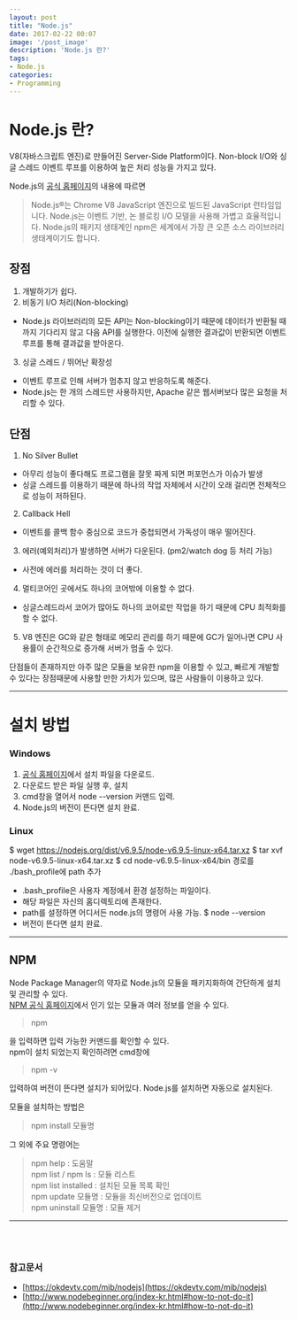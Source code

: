 ```yaml
---
layout: post
title: "Node.js"
date: 2017-02-22 00:07
image: '/post_image'
description: 'Node.js 란?'
tags:
- Node.js
categories:
- Programming
---
```


# Node.js 란?
V8(자바스크립트 엔진)로 만들어진 Server-Side Platform이다.
Non-block I/O와 싱글 스레드 이벤트 루프를 이용하여 높은 처리 성능을 가지고 있다.

Node.js의 [공식 홈페이지](https://nodejs.org/ko/)의 내용에 따르면
> Node.js®는 Chrome V8 JavaScript 엔진으로 빌드된 JavaScript 런타임입니다. Node.js는 이벤트 기반, 논 블로킹 I/O 모델을 사용해 가볍고 효율적입니다. Node.js의 패키지 생태계인 npm은 세계에서 가장 큰 오픈 소스 라이브러리 생태계이기도 합니다.

## 장점
1. 개발하기가 쉽다.
2. 비동기 I/O 처리(Non-blocking)
 - Node.js 라이브러리의 모든 API는 Non-blocking이기 때문에 데이터가 반환될 때까지 기다리지 않고 다음 API를 실행한다. 이전에 실행한 결과값이 반환되면 이벤트 루프를 통해 결과값을 받아온다.
3. 싱글 스레드 / 뛰어난 확장성
 - 이벤트 루프로 인해 서버가 멈추지 않고 반응하도록 해준다.
 - Node.js는 한 개의 스레드만 사용하지만, Apache 같은 웹서버보다 많은 요청을 처리할 수 있다.

## 단점
1. No Silver Bullet
 - 아무리 성능이 좋다해도 프로그램을 잘못 짜게 되면 퍼포먼스가 이슈가 발생
 - 싱글 스레드를 이용하기 때문에 하나의 작업 자체에서 시간이 오래 걸리면 전체적으로 성능이 저하된다.
2. Callback Hell
 - 이벤트를 콜백 함수 중심으로 코드가 중첩되면서 가독성이 매우 떨어진다.
3. 에러(예외처리)가 발생하면 서버가 다운된다. (pm2/watch dog 등 처리 가능)
 - 사전에 에러를 처리하는 것이 더 좋다.
4. 멀티코어인 곳에서도 하나의 코어밖에 이용할 수 없다.
 - 싱글스레드라서 코어가 많아도 하나의 코어로만 작업을 하기 때문에 CPU 최적화를 할 수 없다.
5. V8 엔진은 GC와 같은 형태로 메모리 관리를 하기 때문에 GC가 일어나면 CPU 사용률이 순간적으로 증가해 서버가 멈출 수 있다.

단점들이 존재하지만 아주 많은 모듈을 보유한 npm을 이용할 수 있고, 빠르게 개발할 수 있다는 장점때문에 사용할 만한 가치가 있으며, 많은 사람들이 이용하고 있다.

--------------------------------

# 설치 방법

### Windows
1. [공식 홈페이지](https://nodejs.org/ko/)에서 설치 파일을 다운로드.
2. 다운로드 받은 파일 실행 후, 설치
3. cmd창을 열어서 node --version 커맨드 입력.
4. Node.js의 버전이 뜬다면 설치 완료.

### Linux
$ wget https://nodejs.org/dist/v6.9.5/node-v6.9.5-linux-x64.tar.xz
$ tar xvf node-v6.9.5-linux-x64.tar.xz
$ cd node-v6.9.5-linux-x64/bin 경로를 ./bash_profile에 path 추가
 - .bash_profile은 사용자 계정에서 환경 설정하는 파일이다.
 - 해당 파일은 자신의 홈디렉토리에 존재한다.
 - path를 설정하면 어디서든 node.js의 명령어 사용 가능.
$ node --version
 - 버전이 뜬다면 설치 완료.


-------------------------------


## NPM
 Node Package Manager의 약자로 Node.js의 모듈을 패키지화하여 간단하게 설치 및 관리할 수 있다. <br/>
[NPM 공식 홈페이지](http://npmjs.org)에서 인기 있는 모듈과 여러 정보를 얻을 수 있다.

 > npm

 을 입력하면 입력 가능한 커맨드를 확인할 수 있다.<br/>
 npm이 설치 되었는지 확인하려면 cmd창에
 > npm -v

 입력하여 버전이 뜬다면 설치가 되어있다.
 Node.js를 설치하면 자동으로 설치된다.

 모듈을 설치하는 방법은

 > npm install 모듈명

 그 외에 주요 명령어는

 > npm help : 도움말<br/>
 > npm list / npm ls : 모듈 리스트<br/>
 > npm list installed : 설치된 모듈 목록 확인<br/>
 > npm update 모듈명 : 모듈을 최신버전으로 업데이트<br/>
 > npm uninstall 모듈명 : 모듈 제거




--------------------------------
<br/><br/>




### 참고문서
* [https://okdevtv.com/mib/nodejs](https://okdevtv.com/mib/nodejs)
* [http://www.nodebeginner.org/index-kr.html#how-to-not-do-it](http://www.nodebeginner.org/index-kr.html#how-to-not-do-it)
